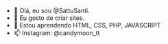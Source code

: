 - 👋 Olá, eu sou @SattuSanti.
- 👀 Eu gosto de criar sites.
- 🌱 Estou aprendendo HTML, CSS, PHP, JAVASCRIPT
- 📫 Instagram: @candymoon_tt


